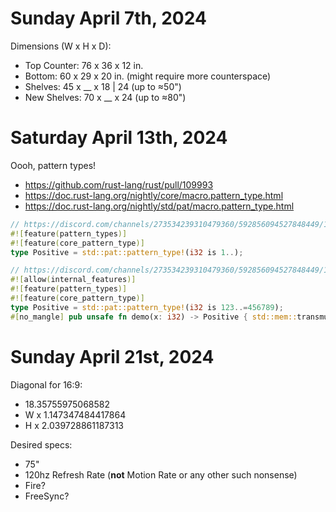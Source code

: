 # Sunday April 7th, 2024

Dimensions (W x H x D):
-   Top Counter:    76 x 36 x 12 in.
-   Bottom:         60 x 29 x 20 in. (might require more counterspace)
-   Shelves:        45 x __ x 18 | 24 (up to ≈50")
-   New Shelves:    70 x __ x 24      (up to ≈80")

# Saturday April 13th, 2024

Oooh, pattern types!
*   <https://github.com/rust-lang/rust/pull/109993><br>
*   <https://doc.rust-lang.org/nightly/core/macro.pattern_type.html>
*   <https://doc.rust-lang.org/nightly/std/pat/macro.pattern_type.html>

```rust
// https://discord.com/channels/273534239310479360/592856094527848449/1228593227712430100
#![feature(pattern_types)]
#![feature(core_pattern_type)]
type Positive = std::pat::pattern_type!(i32 is 1..);
```

```rust
// https://discord.com/channels/273534239310479360/592856094527848449/1228593574086443068
#![allow(internal_features)]
#![feature(pattern_types)]
#![feature(core_pattern_type)]
type Positive = std::pat::pattern_type!(i32 is 123..=456789);
#[no_mangle] pub unsafe fn demo(x: i32) -> Positive { std::mem::transmute(x) }
```

# Sunday April 21st, 2024

Diagonal for 16:9:
-   18.35755975068582
-   W x 1.147347484417864
-   H x 2.039728861187313

Desired specs:
*   75"
*   120hz Refresh Rate (**not** Motion Rate or any other such nonsense)
*   Fire?
*   FreeSync?
